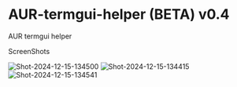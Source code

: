 # AUR-termgui-helper (BETA) v0.4
AUR termgui helper


ScreenShots

![Shot-2024-12-15-134500](https://github.com/user-attachments/assets/a4eef8c3-a1ff-4438-9aa8-e679cd03a6b4)
![Shot-2024-12-15-134415](https://github.com/user-attachments/assets/23c32d05-f7b7-4e71-b748-f2c679d2096a)
![Shot-2024-12-15-134541](https://github.com/user-attachments/assets/bd2a6d6f-1b4c-4b0d-972e-7553595bc06e)
